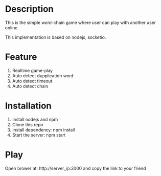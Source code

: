 # Description
This is the simple word-chain game where user can play with another user online.

This implementation is based on nodejs, socketio. 

# Feature
1. Realtime game-play
2. Auto detect dupplication word
3. Auto detect timeout
4. Auto detect chain

# Installation

1. Install nodejs and npm
2. Clone this repo
3. Install dependency: npm install
4. Start the server: npm start

# Play
Open brower at: http://server_ip:3000 and copy the link to your friend

